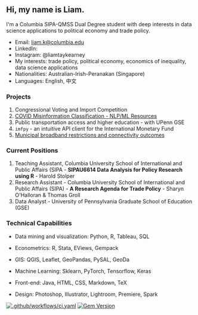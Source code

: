 ## Hi, my name is Liam. 

I'm a Columbia SIPA-QMSS Dual Degree student with deep interests in data science applications to political economy and trade policy.

- Email: [liam.k@columbia.edu](mailto:liam.k@columbia.edu)
- LinkedIn: [](https://www.linkedin.com/in/liamtaykearney)
- Instagram: @liamtaykearney
- My interests: trade policy, political economy, economics of inequality, data science applications
- Nationalities: Australian-Irish-Peranakan (Singapore)
- Languages: English, 中文

### Projects

1. Congressional Voting and Import Competition
2. [COVID Misinformation Classification - NLP/ML Resources](subpages/covid_misinfo.md)
3. Public transportation access and higher education - with UPenn GSE
4. `imfpy` - an intuitive API client for the International Monetary Fund
5. [Municipal broadband restrictions and connectivity outcomes](subpages/broadband.md)

### Current Positions

1. Teaching Assistant,  Columbia University School of International and Public Affairs (SIPA - **SIPAU6614 Data Analysis for Policy Research using R** - Harold Stolper
2. Research Assistant - Columbia University School of International and Public Affairs (SIPA) - **A Research Agenda for Trade Policy** - Sharyn O'Halloran & Thomas Groll
3. Data Analyst - University of Pennsylvania Graduate School of Education (GSE)

### Technical Capabilities

- Data mining and visualization: Python, R, Tableau, SQL

- Econometrics: R, Stata, EViews, Gempack

- GIS: QGIS, Leaflet, GeoPandas, PySAL, GeoDa

- Machine Learning: Sklearn, PyTorch, Tensorflow, Keras

- Front-end: Java, HTML, CSS, Markdown, TeX
- Design: Photoshop, Illustrator, Lightroom, Premiere, Spark

[![.github/workflows/ci.yaml](https://github.com/pages-themes/minimal/actions/workflows/ci.yaml/badge.svg)](https://github.com/pages-themes/minimal/actions/workflows/ci.yaml) [![Gem Version](https://badge.fury.io/rb/jekyll-theme-minimal.svg)](https://badge.fury.io/rb/jekyll-theme-minimal)


